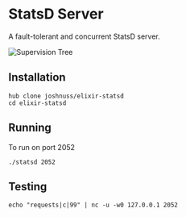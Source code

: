 # StatsD Server

A fault-tolerant and concurrent StatsD server.

![Supervision Tree](https://raw.githubusercontent.com/joshnuss/elixir-statsd/master/supervision-tree.jpg)

## Installation

```
hub clone joshnuss/elixir-statsd
cd elixir-statsd
```

## Running

To run on port 2052

```
./statsd 2052
```

## Testing

```
echo "requests|c|99" | nc -u -w0 127.0.0.1 2052
```
